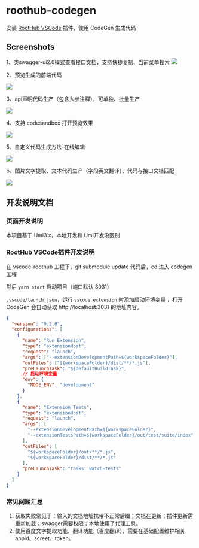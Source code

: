 # roothub-codegen

安装 [RootHub VSCode](https://marketplace.visualstudio.com/items?itemName=giscafer.roothub) 插件，使用 CodeGen 生成代码

## Screenshots

1、类swagger-ui2.0模式查看接口文档，支持快捷复制、当前菜单搜索
![](./screenshots/image1.jpg)

2、预览生成的前端代码

![](./screenshots/image2.jpg)

3、api声明代码生产（包含入参注释），可单独、批量生产

![](./screenshots/image3.jpg)

4、支持 codesandbox 打开预览效果

![](./screenshots/image4.png)

5、自定义代码生成方法-在线编辑

![](./screenshots/image5.jpg)

6、图片文字提取、文本代码生产（字段英文翻译）、代码与接口文档匹配

![](./screenshots/image6.jpg)


## 开发说明文档

### 页面开发说明

本项目基于 Umi3.x，本地开发和 Umi开发没区别

### RootHub VSCode插件开发说明

在 vscode-roothub 工程下，git submodule update 代码后，cd 进入 codegen 工程

然后 `yarn start` 启动项目（端口默认 3031）

`.vscode/launch.json`，运行 `vscode extension` 时添加启动环境变量 ，打开 CodeGen 会自动获取 http://localhost:3031 的地址内容。

```json
{
  "version": "0.2.0",
  "configurations": [
    {
      "name": "Run Extension",
      "type": "extensionHost",
      "request": "launch",
      "args": ["--extensionDevelopmentPath=${workspaceFolder}"],
      "outFiles": ["${workspaceFolder}/dist/**/*.js"],
      "preLaunchTask": "${defaultBuildTask}",
      // 启动环境变量
      "env": {
        "NODE_ENV": "development"
      }
    },
    {
      "name": "Extension Tests",
      "type": "extensionHost",
      "request": "launch",
      "args": [
        "--extensionDevelopmentPath=${workspaceFolder}",
        "--extensionTestsPath=${workspaceFolder}/out/test/suite/index"
      ],
      "outFiles": [
        "${workspaceFolder}/out/**/*.js",
        "${workspaceFolder}/dist/**/*.js"
      ],
      "preLaunchTask": "tasks: watch-tests"
    }
  ]
}
```

### 常见问题汇总

1. 获取失败常见于：输入的文档地址携带不正常后缀；文档在更新；插件更新需重新加载；swagger需要权限；本地使用了代理工具。
2. 使用百度文字提取功能、翻译功能（百度翻译），需要在基础配置维护相关appid、screet、token。
